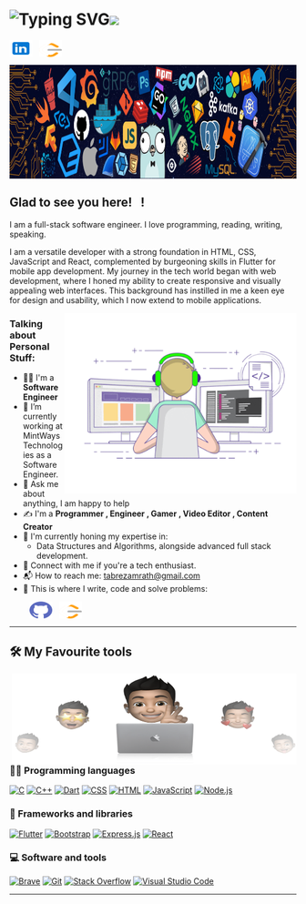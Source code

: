 # ![Typing SVG](https://readme-typing-svg.demolab.com?font=Fira+Code&pause=1000&width=435&lines=Hello!+I'm+Mohammad+Tabrez+Alam)<img src="https://media.giphy.com/media/hvRJCLFzcasrR4ia7z/giphy.gif" width="25px"></a>

<a href="https://www.linkedin.com/in/mohammad-tabrez-alam-65a551208/" target="_blank"><img align="center" src="assets/linkedin.svg" alt="tabrez-alam" height="30" width="40" /></a>
&nbsp;
<a href="https://leetcode.com/u/itstabrez/" target="_blank"><img align="center" src="assets/leet-code.svg" alt="tabrez-alam" height="30" width="40" /></a>
&nbsp;

<img align="center" alt="PNG" src="assets/header.png" width="2000" height="200" />

## Glad to see you here! &nbsp; !

I am a full-stack software engineer. I love programming, reading, writing, speaking.

I am a versatile developer with a strong foundation in HTML, CSS, JavaScript and React, complemented by burgeoning skills in Flutter for mobile app development. My journey in the tech world began with web development, where I honed my ability to create responsive and visually appealing web interfaces. This background has instilled in me a keen eye for design and usability, which I now extend to mobile applications.

<img align="right" alt="GIF" src="assets/coding.gif" width="408" height="318" />

### Talking about Personal Stuff:

- 👨‍🎓 I'm a **Software Engineer**
- 🔭 I’m currently working at MintWays Technologies as a Software Engineer.
- 💬 Ask me about anything, I am happy to help
- ✍ I'm a **Programmer , Engineer , Gamer , Video Editor , Content Creator**
- 🌱 I'm currently honing my expertise in:
  - Data Structures and Algorithms, alongside advanced full stack development.
- 👯 Connect with me if you're a tech enthusiast.
- 📬 How to reach me: [tabrezamrath@gmail.com](mailto:tabrezamrath@gmail.com)
- 💪 This is where I write, code and solve problems:

&nbsp;&nbsp;&nbsp;&nbsp;&nbsp;&nbsp;&nbsp;&nbsp;
<a href="https://github.com/itstabrez" target="_blank"><img align="center" src="assets/github.svg" alt="TabrezAlam" height="30" width="40" /></a>
&nbsp;
<a href="https://leetcode.com/u/itstabrez/" target="_blank"><img align="center" src="assets/leet-code.svg" alt="aswin26barath" height="30" width="40" /></a>
&nbsp;

---

## 🛠️ My Favourite tools

<img align="right" alt="PNG" src="assets/cover.png" width="500" height="160" />

### 👨‍💻 Programming languages

<p>
    <a href="#"><img alt="C" src="https://custom-icon-badges.herokuapp.com/badge/C-03599C.svg?logo=c-in-hexagon&logoColor=white"></a>
    <a href="#"><img alt="C++" src="https://custom-icon-badges.herokuapp.com/badge/C++-9C033A.svg?logo=cpp2&logoColor=white"></a>
    <a href="#"><img alt="Dart" src="https://img.shields.io/badge/Dart-0175C2?style=for-the-badge&logo=dart&logoColor=white"></a>
    <a href="#"><img alt="CSS" src="https://img.shields.io/badge/CSS-1572B6.svg?logo=css3&logoColor=white"></a>
    <a href="#"><img alt="HTML" src="https://img.shields.io/badge/HTML-E34F26.svg?logo=html5&logoColor=white"></a>
    <a href="#"><img alt="JavaScript" src="https://img.shields.io/badge/JavaScript-F7DF1E.svg?logo=javascript&logoColor=black"></a>
    <a href="#"><img alt="Node.js" src="https://img.shields.io/badge/Node.js-43853D.svg?logo=node.js&logoColor=white"></a>

</p>

### 🧰 Frameworks and libraries

<p>
    <a href="#"><img alt="Flutter" src="https://img.shields.io/badge/Flutter-02569B?style=for-the-badge&logo=flutter&logoColor=white/size=auto"></a>
    <a href="#"><img alt="Bootstrap" src="https://img.shields.io/badge/Bootstrap-7952B3.svg?logo=bootstrap&logoColor=white"></a>
    <a href="#"><img alt="Express.js" src="https://img.shields.io/badge/Express.js-404d59.svg?logo=express&logoColor=white"></a>
    <a href="#"><img alt="React" src="https://img.shields.io/badge/React-20232a.svg?logo=react&logoColor=%2361DAFB"></a>
</p>

### 💻 Software and tools

<p>
    <a href="#"><img alt="Brave" src="https://img.shields.io/badge/-Brave-FB542B?logo=brave&logoColor=white"></a>
    <a href="#"><img alt="Git" src="https://img.shields.io/badge/Git-F05033.svg?logo=git&logoColor=white"></a>
    <a href="#"><img alt="Stack Overflow" src="https://img.shields.io/badge/-Stack%20Overflow-FE7A16?logo=stack-overflow&logoColor=white"></a>
    <a href="#"><img alt="Visual Studio Code" src="https://img.shields.io/badge/Visual%20Studio%20Code-0078d7.svg?logo=visual-studio-code&logoColor=white"></a>
</p>

---
